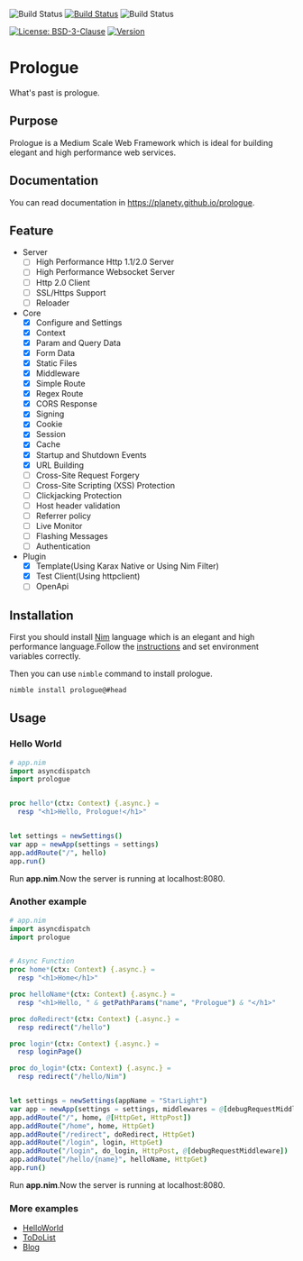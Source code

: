 ![Build Status](https://github.com/planety/prologue/workflows/Test%20Prologue/badge.svg)
[![Build Status](https://dev.azure.com/xzsflywind/xlsx/_apis/build/status/planety.prologue?branchName=master)](https://dev.azure.com/xzsflywind/xlsx/_build/latest?definitionId=4&branchName=master)
![Build Status](https://travis-ci.org/planety/prologue.svg?branch=master)

[![License: BSD-3-Clause](https://img.shields.io/github/license/planety/prologue)](https://opensource.org/licenses/BSD-3-Clause)
[![Version](https://img.shields.io/github/v/release/planety/prologue?include_prereleases)](https://github.com/planety/prologue/releases)


# Prologue

What's past is prologue.

## Purpose
Prologue is a Medium Scale Web Framework which is
ideal for building elegant and high performance
web services.


## Documentation

You can read documentation in https://planety.github.io/prologue.


## Feature

- Server
  - [ ] High Performance Http 1.1/2.0 Server
  - [ ] High Performance Websocket Server
  - [ ] Http 2.0 Client
  - [ ] SSL/Https Support
  - [ ] Reloader
- Core
  - [x] Configure and Settings
  - [x] Context
  - [x] Param and Query Data
  - [x] Form Data
  - [x] Static Files
  - [x] Middleware
  - [x] Simple Route
  - [x] Regex Route
  - [x] CORS Response
  - [x] Signing
  - [x] Cookie
  - [x] Session
  - [x] Cache
  - [x] Startup and Shutdown Events
  - [x] URL Building
  - [ ] Cross-Site Request Forgery
  - [ ] Cross-Site Scripting (XSS) Protection
  - [ ] Clickjacking Protection
  - [ ] Host header validation
  - [ ] Referrer policy
  - [ ] Live Monitor
  - [ ] Flashing Messages
  - [ ] Authentication
- Plugin
  - [x] Template(Using Karax Native or Using Nim Filter)
  - [x] Test Client(Using httpclient)
  - [ ] OpenApi

## Installation

First you should install [Nim](https://nim-lang.org/) language which is an elegant and high performance language.Follow the [instructions](https://nim-lang.org/install.html) and set environment variables correctly.

Then you can use `nimble` command to install prologue.

```bash
nimble install prologue@#head
```

## Usage


### Hello World

```nim
# app.nim
import asyncdispatch
import prologue


proc hello*(ctx: Context) {.async.} =
  resp "<h1>Hello, Prologue!</h1>"


let settings = newSettings()
var app = newApp(settings = settings)
app.addRoute("/", hello)
app.run()
```

Run **app.nim**.Now the server is running at localhost:8080.

### Another example

```nim
# app.nim
import asyncdispatch
import prologue


# Async Function
proc home*(ctx: Context) {.async.} =
  resp "<h1>Home</h1>"

proc helloName*(ctx: Context) {.async.} =
  resp "<h1>Hello, " & getPathParams("name", "Prologue") & "</h1>"

proc doRedirect*(ctx: Context) {.async.} =
  resp redirect("/hello")

proc login*(ctx: Context) {.async.} =
  resp loginPage()

proc do_login*(ctx: Context) {.async.} =
  resp redirect("/hello/Nim")


let settings = newSettings(appName = "StarLight")
var app = newApp(settings = settings, middlewares = @[debugRequestMiddleware])
app.addRoute("/", home, @[HttpGet, HttpPost])
app.addRoute("/home", home, HttpGet)
app.addRoute("/redirect", doRedirect, HttpGet)
app.addRoute("/login", login, HttpGet)
app.addRoute("/login", do_login, HttpPost, @[debugRequestMiddleware])
app.addRoute("/hello/{name}", helloName, HttpGet)
app.run()
```

Run **app.nim**.Now the server is running at localhost:8080.

### More examples
- [HelloWorld](https://github.com/planety/prologue/tree/master/examples/helloworld)
- [ToDoList](https://github.com/planety/prologue/tree/master/examples/todolist)
- [Blog](https://github.com/planety/prologue/tree/master/examples/blog)
